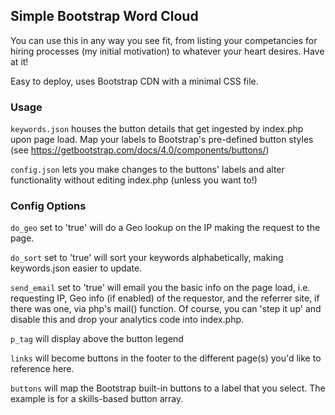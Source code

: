 ## Simple Bootstrap Word Cloud ##

You can use this in any way you see fit, from listing your competancies for hiring processes (my initial motivation) to whatever your heart desires.  Have at it!

Easy to deploy, uses Bootstrap CDN with a minimal CSS file.

### Usage ###

`keywords.json` houses the button details that get ingested by index.php upon page load.  Map your labels to Bootstrap's pre-defined button styles (see https://getbootstrap.com/docs/4.0/components/buttons/)

`config.json` lets you make changes to the buttons' labels and alter functionality without editing index.php (unless you want to!)

### Config Options ###

`do_geo` set to 'true' will do a Geo lookup on the IP making the request to the page.

`do_sort` set to 'true' will sort your keywords alphabetically, making keywords.json easier to update.

`send_email` set to 'true' will email you the basic info on the page load, i.e. requesting IP, Geo info (if enabled) of the requestor, and the referrer site, if there was one, via php's mail() function.  Of course, you can 'step it up' and disable this and drop your analytics code into index.php.

`p_tag` will display above the button legend

`links` will become buttons in the footer to the different page(s) you'd like to reference here.

`buttons` will map the Bootstrap built-in buttons to a label that you select.  The example is for a skills-based button array.
